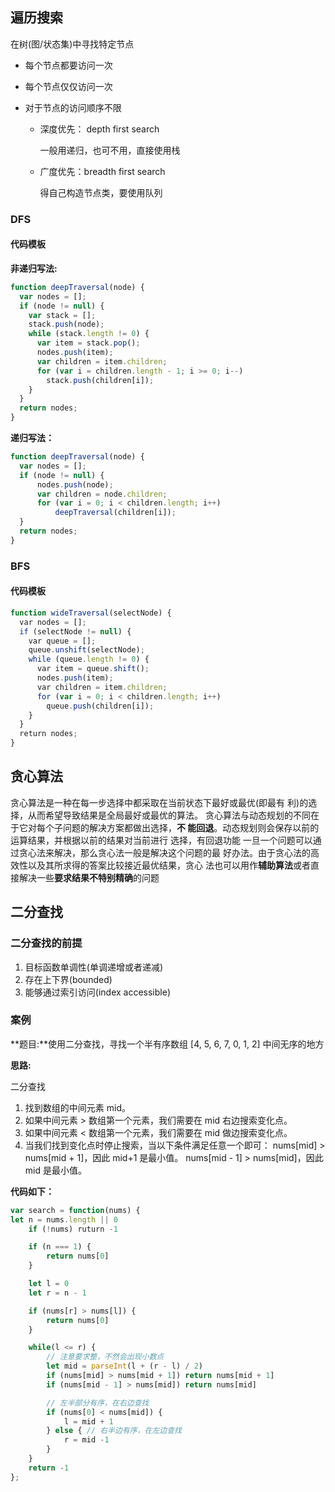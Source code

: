 ## 遍历搜索

在树(图/状态集)中寻找特定节点

- 每个节点都要访问一次

- 每个节点仅仅访问一次

- 对于节点的访问顺序不限

  - 深度优先： depth first search

    一般用递归，也可不用，直接使用栈

  - 广度优先：breadth first search

    得自己构造节点类，要使用队列

### DFS

#### 代码模板

**非递归写法:**

```javascript
function deepTraversal(node) {
  var nodes = [];
  if (node != null) {
    var stack = [];
    stack.push(node);
    while (stack.length != 0) {
      var item = stack.pop();
      nodes.push(item);
      var children = item.children;
      for (var i = children.length - 1; i >= 0; i--)
        stack.push(children[i]);
    }
  }
  return nodes;
}
```

**递归写法：**

```javascript
function deepTraversal(node) {
  var nodes = [];
  if (node != null) {
      nodes.push(node);
      var children = node.children;
      for (var i = 0; i < children.length; i++)
          deepTraversal(children[i]);
  }
  return nodes;
}
```



### BFS

#### 代码模板

```javascript
function wideTraversal(selectNode) {
  var nodes = [];
  if (selectNode != null) {
    var queue = [];
    queue.unshift(selectNode);
    while (queue.length != 0) {
      var item = queue.shift();
      nodes.push(item);
      var children = item.children;
      for (var i = 0; i < children.length; i++)
        queue.push(children[i]);
    }
  }
  return nodes;
}
```

## 贪心算法
贪心算法是一种在每一步选择中都采取在当前状态下最好或最优(即最有
利)的选择，从而希望导致结果是全局最好或最优的算法。
贪心算法与动态规划的不同在于它对每个子问题的解决方案都做出选择，**不
能回退**。动态规划则会保存以前的运算结果，并根据以前的结果对当前进行
选择，有回退功能
一旦一个问题可以通过贪心法来解决，那么贪心法一般是解决这个问题的最
好办法。由于贪心法的高效性以及其所求得的答案比较接近最优结果，贪心
法也可以用作**辅助算法**或者直接解决一些**要求结果不特别精确**的问题

## 二分查找

### 二分查找的前提
1. 目标函数单调性(单调递增或者递减) 
2. 存在上下界(bounded)
3. 能够通过索引访问(index accessible)

### 案例

**题目:**使用二分查找，寻找一个半有序数组 [4, 5, 6, 7, 0, 1, 2] 中间无序的地方

**思路:**

二分查找
1. 找到数组的中间元素 mid。
2. 如果中间元素 > 数组第一个元素，我们需要在 mid 右边搜索变化点。
3. 如果中间元素 < 数组第一个元素，我们需要在 mid 做边搜索变化点。
4. 当我们找到变化点时停止搜索，当以下条件满足任意一个即可：
nums[mid] > nums[mid + 1]，因此 mid+1 是最小值。
nums[mid - 1] > nums[mid]，因此 mid 是最小值。

**代码如下：**

```javascript
var search = function(nums) {
let n = nums.length || 0
    if (!nums) ruturn -1

    if (n === 1) {
        return nums[0]
    }

    let l = 0
    let r = n - 1

    if (nums[r] > nums[l]) {
        return nums[0]
    }

    while(l <= r) {
        // 注意要求整，不然会出现小数点
        let mid = parseInt(l + (r - l) / 2)
        if (nums[mid] > nums[mid + 1]) return nums[mid + 1]
        if (nums[mid - 1] > nums[mid]) return nums[mid]

        // 左半部分有序，在右边查找
        if (nums[0] < nums[mid]) {
            l = mid + 1
        } else { // 右半边有序，在左边查找
            r = mid -1
        }
    }
    return -1
};
```



